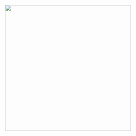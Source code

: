 <p align="center">
  <img src="https://www.paylatertravel.com.au/assets/redesign/icons/paylater_logo.svg" width="400">
</p>
